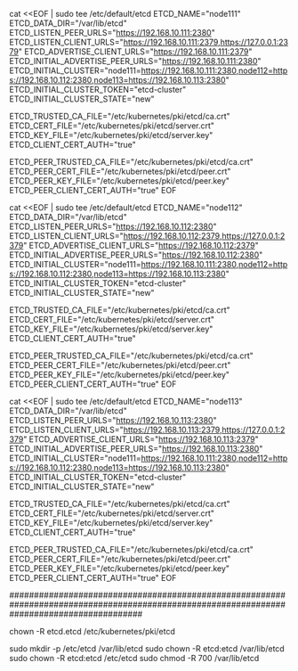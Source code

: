 cat <<EOF | sudo tee /etc/default/etcd
ETCD_NAME="node111"
ETCD_DATA_DIR="/var/lib/etcd"
ETCD_LISTEN_PEER_URLS="https://192.168.10.111:2380"
ETCD_LISTEN_CLIENT_URLS="https://192.168.10.111:2379,https://127.0.0.1:2379"
ETCD_ADVERTISE_CLIENT_URLS="https://192.168.10.111:2379"
ETCD_INITIAL_ADVERTISE_PEER_URLS="https://192.168.10.111:2380"
ETCD_INITIAL_CLUSTER="node111=https://192.168.10.111:2380,node112=https://192.168.10.112:2380,node113=https://192.168.10.113:2380"
ETCD_INITIAL_CLUSTER_TOKEN="etcd-cluster"
ETCD_INITIAL_CLUSTER_STATE="new"

ETCD_TRUSTED_CA_FILE="/etc/kubernetes/pki/etcd/ca.crt"
ETCD_CERT_FILE="/etc/kubernetes/pki/etcd/server.crt"
ETCD_KEY_FILE="/etc/kubernetes/pki/etcd/server.key"
ETCD_CLIENT_CERT_AUTH="true"

ETCD_PEER_TRUSTED_CA_FILE="/etc/kubernetes/pki/etcd/ca.crt"
ETCD_PEER_CERT_FILE="/etc/kubernetes/pki/etcd/peer.crt"
ETCD_PEER_KEY_FILE="/etc/kubernetes/pki/etcd/peer.key"
ETCD_PEER_CLIENT_CERT_AUTH="true"
EOF



cat <<EOF | sudo tee /etc/default/etcd
ETCD_NAME="node112"
ETCD_DATA_DIR="/var/lib/etcd"
ETCD_LISTEN_PEER_URLS="https://192.168.10.112:2380"
ETCD_LISTEN_CLIENT_URLS="https://192.168.10.112:2379,https://127.0.0.1:2379"
ETCD_ADVERTISE_CLIENT_URLS="https://192.168.10.112:2379"
ETCD_INITIAL_ADVERTISE_PEER_URLS="https://192.168.10.112:2380"
ETCD_INITIAL_CLUSTER="node111=https://192.168.10.111:2380,node112=https://192.168.10.112:2380,node113=https://192.168.10.113:2380"
ETCD_INITIAL_CLUSTER_TOKEN="etcd-cluster"
ETCD_INITIAL_CLUSTER_STATE="new"

ETCD_TRUSTED_CA_FILE="/etc/kubernetes/pki/etcd/ca.crt"
ETCD_CERT_FILE="/etc/kubernetes/pki/etcd/server.crt"
ETCD_KEY_FILE="/etc/kubernetes/pki/etcd/server.key"
ETCD_CLIENT_CERT_AUTH="true"

ETCD_PEER_TRUSTED_CA_FILE="/etc/kubernetes/pki/etcd/ca.crt"
ETCD_PEER_CERT_FILE="/etc/kubernetes/pki/etcd/peer.crt"
ETCD_PEER_KEY_FILE="/etc/kubernetes/pki/etcd/peer.key"
ETCD_PEER_CLIENT_CERT_AUTH="true"
EOF



cat <<EOF | sudo tee /etc/default/etcd
ETCD_NAME="node113"
ETCD_DATA_DIR="/var/lib/etcd"
ETCD_LISTEN_PEER_URLS="https://192.168.10.113:2380"
ETCD_LISTEN_CLIENT_URLS="https://192.168.10.113:2379,https://127.0.0.1:2379"
ETCD_ADVERTISE_CLIENT_URLS="https://192.168.10.113:2379"
ETCD_INITIAL_ADVERTISE_PEER_URLS="https://192.168.10.113:2380"
ETCD_INITIAL_CLUSTER="node111=https://192.168.10.111:2380,node112=https://192.168.10.112:2380,node113=https://192.168.10.113:2380"
ETCD_INITIAL_CLUSTER_TOKEN="etcd-cluster"
ETCD_INITIAL_CLUSTER_STATE="new"

ETCD_TRUSTED_CA_FILE="/etc/kubernetes/pki/etcd/ca.crt"
ETCD_CERT_FILE="/etc/kubernetes/pki/etcd/server.crt"
ETCD_KEY_FILE="/etc/kubernetes/pki/etcd/server.key"
ETCD_CLIENT_CERT_AUTH="true"

ETCD_PEER_TRUSTED_CA_FILE="/etc/kubernetes/pki/etcd/ca.crt"
ETCD_PEER_CERT_FILE="/etc/kubernetes/pki/etcd/peer.crt"
ETCD_PEER_KEY_FILE="/etc/kubernetes/pki/etcd/peer.key"
ETCD_PEER_CLIENT_CERT_AUTH="true"
EOF


###########################################################################################################################################

chown -R etcd.etcd /etc/kubernetes/pki/etcd


sudo mkdir -p /etc/etcd /var/lib/etcd
sudo chown -R etcd:etcd /var/lib/etcd
sudo chown -R etcd:etcd /etc/etcd
sudo chmod -R 700 /var/lib/etcd






